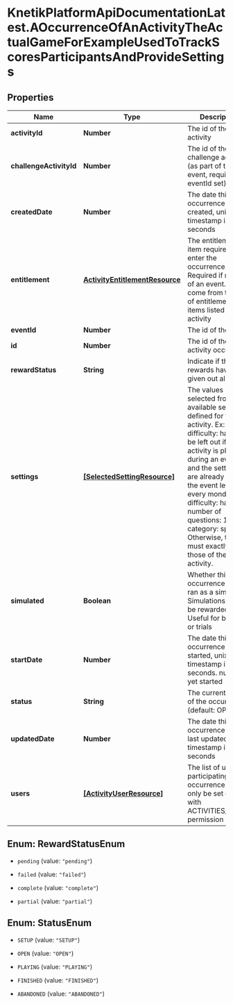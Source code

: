 # KnetikPlatformApiDocumentationLatest.AOccurrenceOfAnActivityTheActualGameForExampleUsedToTrackScoresParticipantsAndProvideSettings

## Properties
Name | Type | Description | Notes
------------ | ------------- | ------------- | -------------
**activityId** | **Number** | The id of the activity | 
**challengeActivityId** | **Number** | The id of the challenge activity (as part of the event, required if eventId set) | [optional] 
**createdDate** | **Number** | The date this occurrence was created, unix timestamp in seconds | [optional] 
**entitlement** | [**ActivityEntitlementResource**](ActivityEntitlementResource.md) | The entitlement item required to enter the occurrence. Required if not part of an event. Must come from the set of entitlement items listed in the activity | [optional] 
**eventId** | **Number** | The id of the event | [optional] 
**id** | **Number** | The id of the activity occurrence | [optional] 
**rewardStatus** | **String** | Indicate if the rewards have been given out already | [optional] 
**settings** | [**[SelectedSettingResource]**](SelectedSettingResource.md) | The values selected from the available settings defined for the activity. Ex: difficulty: hard. Can be left out if the activity is played during an event and the settings are already set at the event level. Ex: every monday, difficulty: hard, number of questions: 10, category: sport. Otherwise, the set must exactly match those of the activity. | [optional] 
**simulated** | **Boolean** | Whether this occurrence will be ran as a simulation. Simulations will not be rewarded. Useful for bot play or trials | [optional] 
**startDate** | **Number** | The date this occurrence was started, unix timestamp in seconds. null if not yet started | [optional] 
**status** | **String** | The current status of the occurrence (default: OPEN) | [optional] 
**updatedDate** | **Number** | The date this occurrence was last updated, unix timestamp in seconds | [optional] 
**users** | [**[ActivityUserResource]**](ActivityUserResource.md) | The list of users participating in this occurrence. Can only be set directly with ACTIVITIES_ADMIN permission | [optional] 


<a name="RewardStatusEnum"></a>
## Enum: RewardStatusEnum


* `pending` (value: `"pending"`)

* `failed` (value: `"failed"`)

* `complete` (value: `"complete"`)

* `partial` (value: `"partial"`)




<a name="StatusEnum"></a>
## Enum: StatusEnum


* `SETUP` (value: `"SETUP"`)

* `OPEN` (value: `"OPEN"`)

* `PLAYING` (value: `"PLAYING"`)

* `FINISHED` (value: `"FINISHED"`)

* `ABANDONED` (value: `"ABANDONED"`)




